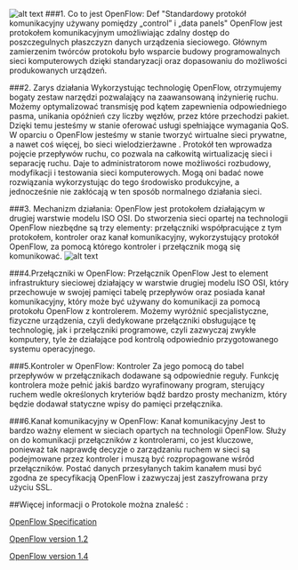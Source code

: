 ![alt text](http://archive.openflow.org/img/newlogo7.png "Logo Title Text 1") 
###1. Co to jest OpenFlow:
Def "Standardowy protokół komunikacyjny używany pomiędzy „control” i „data panels"
OpenFlow  jest protokołem komunikacyjnym umożliwiając zdalny dostęp do poszczegulnych płaszczyzn danych urządzenia sieciowego.
Głównym zamierzenim twórców protokołu było wsparcie budowy programowalnych sieci komputerowych dzięki standaryzacji oraz dopasowaniu 
do możliwości produkowanych urządzeń.

###2. Zarys działania
Wykorzystując technologię OpenFlow, otrzymujemy bogaty zestaw narzędzi pozwalający na zaawansowaną inżynierię ruchu. 
Możemy optymalizować transmisję pod kątem zapewnienia odpowiedniego pasma, unikania opóźnień czy liczby węzłów, 
przez które przechodzi pakiet. Dzięki temu jesteśmy w stanie oferować usługi spełniające wymagania QoS. 
W oparciu o OpenFlow jesteśmy w stanie tworzyć wirtualne sieci prywatne, a nawet coś więcej, bo sieci wielodzierżawne . 
Protokół ten wprowadza pojęcie przepływów ruchu, co pozwala na całkowitą wirtualizację sieci i separację ruchu. 
Daje to administratorom nowe możliwości rozbudowy, modyfikacji i testowania sieci komputerowych. 
Mogą oni badać nowe rozwiązania wykorzystując do tego środowisko produkcyjne, a jednocześnie nie zakłócają w ten sposób 
normalnego działania sieci.

###3. Mechanizm działania:
OpenFlow jest protokołem działającym w drugiej warstwie modelu ISO OSI. Do stworzenia sieci opartej na technologii OpenFlow 
niezbędne są trzy elementy: przełączniki współpracujące z tym protokołem, kontroler oraz kanał komunikacyjny, 
wykorzystujący protokół OpenFlow, za pomocą którego kontroler i przełącznik mogą się komunikować.
![alt text](https://gigadom.files.wordpress.com/2011/07/openflow1.jpg?w=300&h=225)

###4.Przełączniki w OpenFlow:
Przełącznik OpenFlow Jest to element infrastruktury sieciowej działający w warstwie drugiej modelu ISO OSI, 
który przechowuje w swojej pamięci tabelę przepływów oraz posiada kanał komunikacyjny, 
który może być używany do komunikacji za pomocą protokołu OpenFlow z kontrolerem. Możemy wyróżnić specjalistyczne, 
fizyczne urządzenia, czyli dedykowane przełączniki obsługujące tę technologię, jak i przełączniki programowe, 
czyli zazwyczaj zwykłe komputery, tyle że działające pod kontrolą odpowiednio przygotowanego systemu operacyjnego.

###5.Kontroler w OpenFlow:
Kontroler Za jego pomocą do tabel przepływów w przełącznikach dodawane są odpowiednie reguły. 
Funkcję kontrolera może pełnić jakiś bardzo wyrafinowany program, sterujący ruchem wedle określonych kryteriów bądź 
bardzo prosty mechanizm, który będzie dodawał statyczne wpisy do pamięci przełącznika. 

###6.Kanał komunikacyjny w OpenFlow:
Kanał komunikacyjny Jest to bardzo ważny element w sieciach opartych na technologii OpenFlow. 
Służy on do komunikacji przełączników z kontrolerami, co jest kluczowe, ponieważ tak naprawdę decyzje o zarządzaniu ruchem w 
sieci są podejmowane przez kontroler i muszą być rozpropagowane wśród przełączników. Postać danych przesyłanych takim kanałem 
musi być zgodna ze specyfikacją OpenFlow i zazwyczaj jest zaszyfrowana przy użyciu SSL. 

##Więcej informacji o Protokole można znaleść :

[OpenFlow Specification](http://archive.openflow.org/documents/openflow-spec-v1.1.0.pdf)

[OpenFlow version 1.2](https://www.opennetworking.org/images/stories/downloads/sdn-resources/onf-specifications/openflow/openflow-spec-v1.2.pdf)

[OpenFlow version 1.4](https://www.opennetworking.org/images/stories/downloads/sdn-resources/onf-specifications/openflow/openflow-spec-v1.4.0.pdf)
